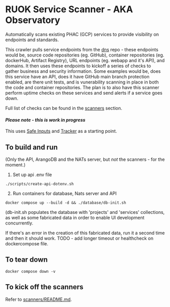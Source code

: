 # RUOK Service Scanner - AKA Observatory

Automatically scans existing PHAC (GCP) services to provide visibility on endpoints and standards. 

This crawler pulls service endpoints from the [dns](https://github.com/PHACDataHub/dns/tree/main/dns-records) repo - these endpoints would be, source code repositories (eg. GitHub), container repositories (eg. dockerHub, Artifact Registry), URL endpoints (eg. webapp and it's API), and domains.  It then uses these endpoints to kickoff a series of checks to gather business and security information.  Some examples would be, does this service have an API, does it have GitHub main branch protection enabled, are there unit tests, and is vunerability scanning in place in both the code and container repositories. The plan is to also have this scanner perform uptime checks on these services and send alerts if a service goes down.  

Full list of checks can be found in the [scanners](./scanners) section. 


#### *Please note - this is work in progress* 

This uses [Safe Inputs](https://github.com/PHACDataHub/safe-inputs) and [Tracker](https://github.com/canada-ca/tracker) as a starting point.

## To build and run 
(Only the API, ArangoDB and the NATs server, but *not* the scanners - for the moment.) 
1. Set up api .env file 
```
./scripts/create-api-dotenv.sh
```
2. Run containers for database, Nats server and API
```
docker compose up --build -d && ./database/db-init.sh
```
(db-init.sh populates the database with 'projects' and 'services' collections, as well as some fabricated data in order to enable UI development concurrently.

If there's an error in the creation of this fabricated data, run it a second time and then it should work. TODO - add longer timeout or healthcheck on dockercompose file. 

## To tear down 
```
docker compose down -v
```
## To kick off the scanners
Refer to [scanners/README.md](./scanners/README.md).





